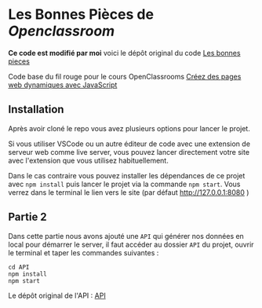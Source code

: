 # Les Bonnes Pièces de *Openclassroom*

__Ce code est modifié par moi__ voici le dépôt original du
code [Les bonnes pieces](https://github.com/OpenClassrooms-Student-Center/7697016-Front-End.1)

Code base du fil rouge pour le cours
OpenClassrooms [Créez des pages web dynamiques avec JavaScript](https://openclassrooms.com/fr/courses/7697016-creez-des-pages-web-dynamiques-avec-javascript)

## Installation

Après avoir cloné le repo vous avez plusieurs options pour lancer le projet.

Si vous utiliser VSCode ou un autre éditeur de code avec une extension de serveur web comme live server, vous pouvez
lancer directement votre site avec l'extension que vous utilisez habituellement.

Dans le cas contraire vous pouvez installer les dépendances de ce projet avec `npm install` puis lancer le projet via la
commande `npm start`. Vous verrez dans le terminal le lien vers le site (par défaut http://127.0.0.1:8080 )

## Partie 2

Dans cette partie nous avons ajouté une `API` qui générer nos données en local pour démarrer le server, il faut accéder
au dossier `API` du projet, ouvrir le terminal et taper les commandes suivantes :

```powersell
cd API
npm install
npm start
```

Le dépôt original de l'API : [API](https://github.com/OpenClassrooms-Student-Center/7697016-Back-End)